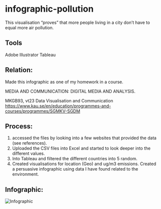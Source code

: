 # infographic-pollution
This visualisation “proves” that more people living in a city don’t have to equal more air pollution.
## Tools
Adobe Illustrator
Tableau
## Relation:
Made this infographic as one of my homework in a course.

MEDIA AND COMMUNICATION: DIGITAL MEDIA AND ANALYSIS.

MKGB93, vt23 Data Visualisation and Communication
https://www.kau.se/en/education/programmes-and-courses/programmes/SGMKV-SGDM

## Process:
1. accessed the files by looking into a few websites that provided the data (see references). 
2. Uploaded the CSV files into Excel and started to look deeper into the different values.
3. Into Tableau and filtered the different countries into 5 random.
4. Created visualisations for location (Geo) and ug/m3 emissions. Created a persuasive infographic using data I have found related to the environment. 

## Infographic:
![Infographic](https://github.com/alfredsprid/infographic-pollution/assets/138588247/63609127-2118-4c79-b5fe-7eb186ac4a7f)
